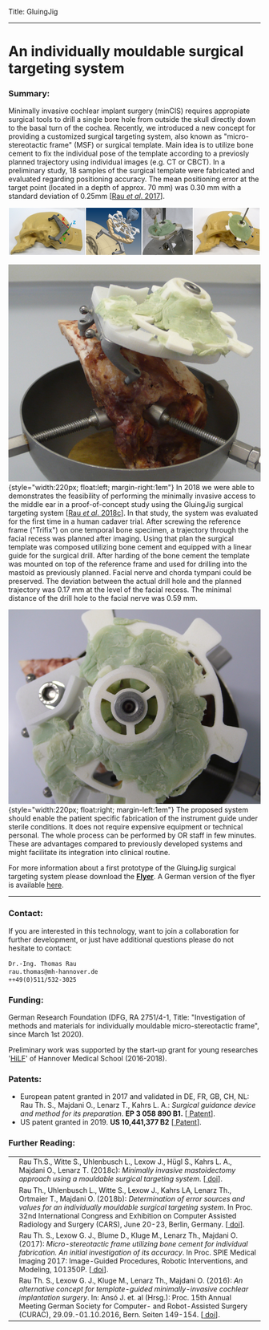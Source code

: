 Title: GluingJig

- - -

# An individually mouldable surgical targeting system

### Summary:
Minimally invasive cochlear implant surgery (minCIS) requires appropiate surgical tools to drill a single bore hole from outside the skull directly down to the basal turn of the cochea. Recently, we introduced a new concept for providing a customized surgical targeting system, also known as "micro-stereotactic frame" (MSF) or surgical template. Main idea is to utilize bone cement to fix the individual pose of the template according to a previosly planned trajectory using individual images (e.g. CT or CBCT). In a preliminary study, 18 samples of the surgical template were fabricated and evaluated regarding positioning accuracy. The mean positioning error at the target point (located in a depth of approx. 70 mm) was 0.30 mm with a standard deviation of 0.25mm \[[Rau _et al_. 2017](../publications/Rau2017_spie.pdf "External Link to full text")\]. 

![Pictures showing an early prototype of the GluingJig](gluingjig/Banner_GluingJigV01.png "An early prototype")

<center> 
    <span class="glyphicon glyphicon-chevron-down" aria-hidden="true"></span> <span class="glyphicon glyphicon-chevron-down" aria-hidden="true"></span> <span class="glyphicon glyphicon-chevron-down" aria-hidden="true"></span>  
</center> 

![](gluingjig/L1040405_b_800px.jpg){style="width:220px; float:left; margin-right:1em"} In 2018 we were able to demonstrates the feasibility of performing the minimally invasive access to the middle ear in a proof-of-concept study using the GluingJig surgical targeting system \[[Rau _et al_. 2018c](https://www.degruyter.com/downloadpdf/j/cdbme.2018.4.issue-1/cdbme-2018-0096/cdbme-2018-0096.pdf "External Link to full text")\]. In that study, the system was evaluated for the first time in a human cadaver trial. After screwing the reference frame ("Trifix") on one temporal bone specimen, a trajectory through the facial recess was planned after imaging. Using that plan the surgical template was composed utilizing bone cement and equipped with a linear guide for the surgical drill. After harding of the bone cement the template was mounted on top of the reference frame and used for drilling into the mastoid as previously planned. Facial nerve and chorda tympani could be preserved. The deviation between the actual drill hole and the planned trajectory was 0.17 mm at the level of the facial recess. The minimal distance of the drill hole to the facial nerve was 0.59 mm. 

![](gluingjig/L1040426_800px.jpg){style="width:220px; float:right; margin-left:1em"} The proposed system should enable the patient specific fabrication of the instrument guide under sterile conditions. It does not require expensive equipment or technical personal. The whole process can be performed by OR staff in few minutes. These are advantages compared to previously developed systems and might facilitate its integration into clinical routine.

For more information about a first prototype of the GluingJig surgical targeting system please download the [**Flyer**](gluingjig/PosterGluingJig_engl.pdf). A German version of the flyer is available [here](gluingjig/PosterGluingJig_dt.pdf).

- - -
### Contact:
If you are interested in this technology, want to join a collaboration for further development, or just have additional questions please do not hesitate to contact:

    Dr.-Ing. Thomas Rau
    rau.thomas@mh-hannover.de
    ++49(0)511/532-3025

### Funding:
German Research Foundation (DFG, RA 2751/4-1, Title: "Investigation of methods and materials for individually mouldable micro-stereotactic frame", since March 1st 2020).

Preliminary work was supported by the start-up grant for young researches '[HiLF](https://www.mh-hannover.de/hilf.html)' of Hannover Medical School (2016-2018). 

### Patents:
-   European patent granted in 2017 and validated in DE, FR, GB, CH, NL: Rau Th. S., Majdani O., Lenarz T., Kahrs L. A.: _Surgical guidance device and method for its preparation_. **EP 3 058 890 B1.** \[[<span class="glyphicon glyphicon-link" aria-hidden="true"></span> Patent](https://depatisnet.dpma.de/DepatisNet/depatisnet?action=pdf&docid=EP000003058890B1&famSearchFromHitlist=1)\].
-   US patent granted in 2019. **US 10,441,377 B2** \[[<span class="glyphicon glyphicon-link" aria-hidden="true"></span> Patent](https://depatisnet.dpma.de/DepatisNet/depatisnet?action=pdf&docid=US000010441377B2&xxxfull=1&famSearchFromHitlist=1)\]. 


### Further Reading:
|    |                                                               |
| -: | :------------------------------------------------------------ |
| [<span class="glyphicon glyphicon-file" aria-hidden="true"></span>](https://www.degruyter.com/downloadpdf/j/cdbme.2018.4.issue-1/cdbme-2018-0096/cdbme-2018-0096.pdf)| Rau Th.S., Witte S., Uhlenbusch L., Lexow J., Hügl S., Kahrs L. A., Majdani O., Lenarz T. (2018c): _Minimally invasive mastoidectomy approach using a mouldable surgical targeting system_. \[[<span class="glyphicon glyphicon-link" aria-hidden="true"></span> doi](https://www.degruyter.com/downloadpdf/j/cdbme.2018.4.issue-1/cdbme-2018-0096/cdbme-2018-0096.pdf)\].|
| [<span class="glyphicon glyphicon-file" aria-hidden="true"></span>](../publications/Rau2018b_CARS_Berlin_GluingJig.pdf) | Rau Th., Uhlenbusch L., Witte S., Lexow J., Kahrs LA, Lenarz Th., Ortmaier T., Majdani O. (2018b): _Determination of error sources and values for an individually mouldable surgical targeting system_. In Proc. 32nd International Congress and Exhibition on Computer Assisted Radiology and Surgery (CARS), June 20-23, Berlin, Germany. \[[<span class="glyphicon glyphicon-link" aria-hidden="true"></span> doi](https://link.springer.com/article/10.1007/s11548-018-1766-y)\].|
| [<span class="glyphicon glyphicon-file" aria-hidden="true"></span>](../publications/Rau2017_spie.pdf "Fulltext") | Rau Th. S., Lexow G. J., Blume D., Kluge M., Lenarz Th., Majdani O. (2017): _Micro-stereotactic frame utilizing bone cement for individual fabrication. An initial investigation of its accuracy_. In Proc. SPIE Medical Imaging 2017: Image-Guided Procedures, Robotic Interventions, and Modeling, 101350P. \[[<span class="glyphicon glyphicon-link" aria-hidden="true"></span> doi](http://dx.doi.org/10.1117/12.2254304)\]. |
| [<span class="glyphicon glyphicon-file" aria-hidden="true"></span>](../publications/Rau2016b_curac.pdf "Fulltext") | Rau Th. S., Lexow G. J., Kluge M., Lenarz Th., Majdani O. (2016): _An alternative concept for template-guided minimally-invasive cochlear implantation surgery_. In: Ansó J. et. al (Hrsg.): Proc. 15th Annual Meeting German Society for Computer- and Robot-Assisted Surgery (CURAC), 29.09.-01.10.2016, Bern. Seiten 149-154. \[[<span class="glyphicon glyphicon-link" aria-hidden="true"></span> doi](http://www.curac.org/images/advportfoliopro/images/CURAC2016/CURAC%202016%20Tagungsband.pdf)\]. |
